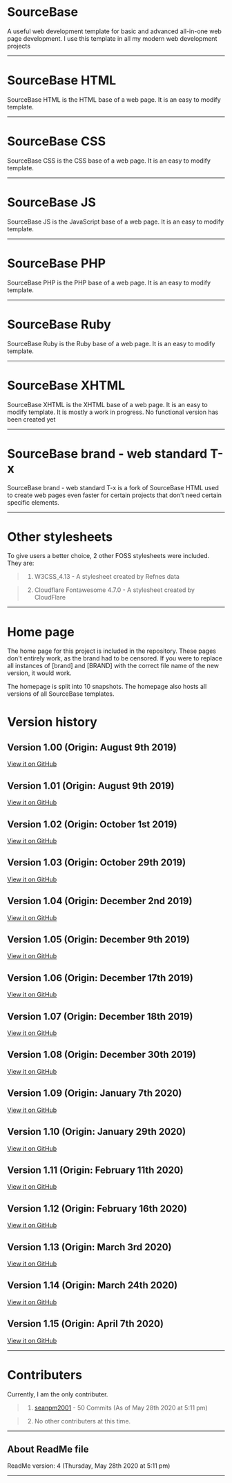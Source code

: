 # SourceBase
A useful web development template for basic and advanced all-in-one web page development. I use this template in all my modern web development projects

---

# SourceBase HTML

SourceBase HTML is the HTML base of a web page. It is an easy to modify template.

---

# SourceBase CSS

SourceBase CSS is the CSS base of a web page. It is an easy to modify template.

---

# SourceBase JS

SourceBase JS is the JavaScript base of a web page. It is an easy to modify template.

---

# SourceBase PHP

SourceBase PHP is the PHP base of a web page. It is an easy to modify template.

---

# SourceBase Ruby

SourceBase Ruby is the Ruby base of a web page. It is an easy to modify template.

---

# SourceBase XHTML

SourceBase XHTML is the XHTML base of a web page. It is an easy to modify template. It is mostly a work in progress. No functional version has been created yet

---

# SourceBase brand - web standard T-x

SourceBase brand - web standard T-x is a fork of SourceBase HTML used to create web pages even faster for certain projects that don't need certain specific elements.

---

# Other stylesheets

To give users a better choice, 2 other FOSS stylesheets were included. They are:

> 1. W3CSS_4.13 - A stylesheet created by Refnes data

> 2. Cloudflare Fontawesome 4.7.0 - A stylesheet created by CloudFlare

---

# Home page

The home page for this project is included in the repository. These pages don't entirely work, as the brand had to be censored. If you were to replace all instances of [brand] and [BRAND] with the correct file name of the new version, it would work.

The homepage is split into 10 snapshots. The homepage also hosts all versions of all SourceBase templates.

# Version history

Version 1.00 (Origin: August 9th 2019)
-----------

[View it on GitHub](https://github.com/seanpm2001/SourceBase/tree/V1.00)

Version 1.01 (Origin: August 9th 2019)
-----------

[View it on GitHub](https://github.com/seanpm2001/SourceBase/tree/V1.01)


Version 1.02 (Origin: October 1st 2019)
-----------

[View it on GitHub](https://github.com/seanpm2001/SourceBase/tree/V1.02)

Version 1.03 (Origin: October 29th 2019)
-----------

[View it on GitHub](https://github.com/seanpm2001/SourceBase/tree/V1.03)

Version 1.04 (Origin: December 2nd 2019)
-----------

[View it on GitHub](https://github.com/seanpm2001/SourceBase/tree/V1.04)

Version 1.05 (Origin: December 9th 2019)
-----------

[View it on GitHub](https://github.com/seanpm2001/SourceBase/tree/V1.05)

Version 1.06 (Origin: December 17th 2019)
-----------

[View it on GitHub](https://github.com/seanpm2001/SourceBase/tree/V1.06)

Version 1.07 (Origin: December 18th 2019)
-----------

[View it on GitHub](https://github.com/seanpm2001/SourceBase/tree/V1.07)

Version 1.08 (Origin: December 30th 2019)
-----------

[View it on GitHub](https://github.com/seanpm2001/SourceBase/tree/V1.08)

Version 1.09 (Origin: January 7th 2020)
-----------

[View it on GitHub](https://github.com/seanpm2001/SourceBase/tree/V1.09)

Version 1.10 (Origin: January 29th 2020)
-----------

[View it on GitHub](https://github.com/seanpm2001/SourceBase/tree/V1.10)

Version 1.11 (Origin: February 11th 2020)
-----------

[View it on GitHub](https://github.com/seanpm2001/SourceBase/tree/V1.11)

Version 1.12 (Origin: February 16th 2020)
-----------

[View it on GitHub](https://github.com/seanpm2001/SourceBase/tree/V1.12)

Version 1.13 (Origin: March 3rd 2020)
-----------

[View it on GitHub](https://github.com/seanpm2001/SourceBase/tree/V1.13)


Version 1.14 (Origin: March 24th 2020)
-----------

[View it on GitHub](https://github.com/seanpm2001/SourceBase/tree/V1.14)


Version 1.15 (Origin: April 7th 2020)
-----------

[View it on GitHub](https://github.com/seanpm2001/SourceBase/tree/V1.15)

---

# Contributers

Currently, I am the only contributer.

> 1. [seanpm2001](https://github.com/seanpm2001/) - 50 Commits (As of May 28th 2020 at 5:11 pm)

> 2. No other contributers at this time.

---

About ReadMe file
-----------

ReadMe version: 4 (Thursday, May 28th 2020 at 5:11 pm)

---
